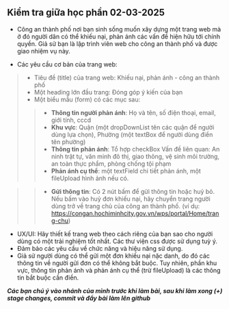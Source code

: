 ## Kiểm tra giữa học phần 02-03-2025

* Công an thành phố nơi bạn sinh sống muốn xây dựng một trang web mà ở đó người dân có thể khiếu nại, phản ánh các vấn đề hiện hữu tới chính quyền. Giả sử bạn là lập trình viên web cho công an thành phố và được giao nhiệm vụ này.

* Các yêu cầu cơ bản của trang web:

>- Tiêu đề (title) của trang web: Khiếu nại, phản ánh - công an thành phố
>- Một heading lớn đầu trang: Đóng góp ý kiến của bạn
>- Một biểu mẫu (form) có các mục sau:
>>- **Thông tin người phản ánh**: Họ và tên, số điện thoại, email, giới tính, cccd
>>- **Khu vực**: Quận (một dropDownList tên các quận để người dùng lựa chọn), Phường (một textBox để người dùng điền tên phường)
>>- **Thông tin phản ánh**: Tổ hợp checkBox Vấn đề liên quan: An ninh trật tự, văn minh đô thị, giao thông, vệ sinh môi trường, an toàn thực phẩm, phòng chống tội phạm
>>- **Phản ánh cụ thể**: một textField chi tiết phản ánh, một fileUpload hình ảnh nếu có. 

>>- **Gửi thông tin**: Có 2 nút bấm để gửi thông tin hoặc huỷ bỏ. Nếu bấm vào huỷ đơn khiếu nại, hãy chuyển trang người dùng trở về trang chủ của công an thành phố. (ví dụ: https://congan.hochiminhcity.gov.vn/wps/portal/Home/trang-chu) 

* UX/UI: Hãy thiết kế trang web theo cách riêng của bạn sao cho người dùng có một trải nghiệm tốt nhất. Các thư viện css được sử dụng tuỳ ý. 
* Đảm bảo các yêu cầu về chức năng và hiệu năng sử dụng. 
* Giả sử người dùng có thể gửi một đơn khiếu nại nặc danh, do đó các thông tin  về người gửi đơn có thể không bắt buộc. Tuy nhiên, phần khu vực, thông tin phản ánh và phản ánh cụ thể (trừ fileUpload) là các thông tin bắt buộc cần điền. 

***Các bạn chú ý vào nhánh của mình trước khi làm bài, sau khi làm xong (+) stage changes, commit và đẩy bài làm lên github***

